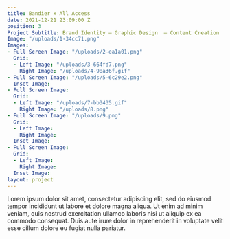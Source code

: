 ```yaml
---
title: Bandier x All Access
date: 2021-12-21 23:09:00 Z
position: 3
Project Subtitle: Brand Identity — Graphic Design  — Content Creation
Image: "/uploads/1-34cc71.png"
Images:
- Full Screen Image: "/uploads/2-ea1a01.png"
  Grid:
  - Left Image: "/uploads/3-664fd7.png"
    Right Image: "/uploads/4-98a36f.gif"
- Full Screen Image: "/uploads/5-6c29e2.png"
  Inset Image: 
- Full Screen Image: 
  Grid:
  - Left Image: "/uploads/7-bb3435.gif"
    Right Image: "/uploads/8.png"
- Full Screen Image: "/uploads/9.png"
  Grid:
  - Left Image: 
    Right Image: 
  Inset Image: 
- Full Screen Image: 
  Grid:
  - Left Image: 
    Right Image: 
  Inset Image: 
layout: project
---
```


Lorem ipsum dolor sit amet, consectetur adipiscing elit, sed do eiusmod tempor incididunt ut labore et dolore magna aliqua. Ut enim ad minim veniam, quis nostrud exercitation ullamco laboris nisi ut aliquip ex ea commodo consequat. Duis aute irure dolor in reprehenderit in voluptate velit esse cillum dolore eu fugiat nulla pariatur. 